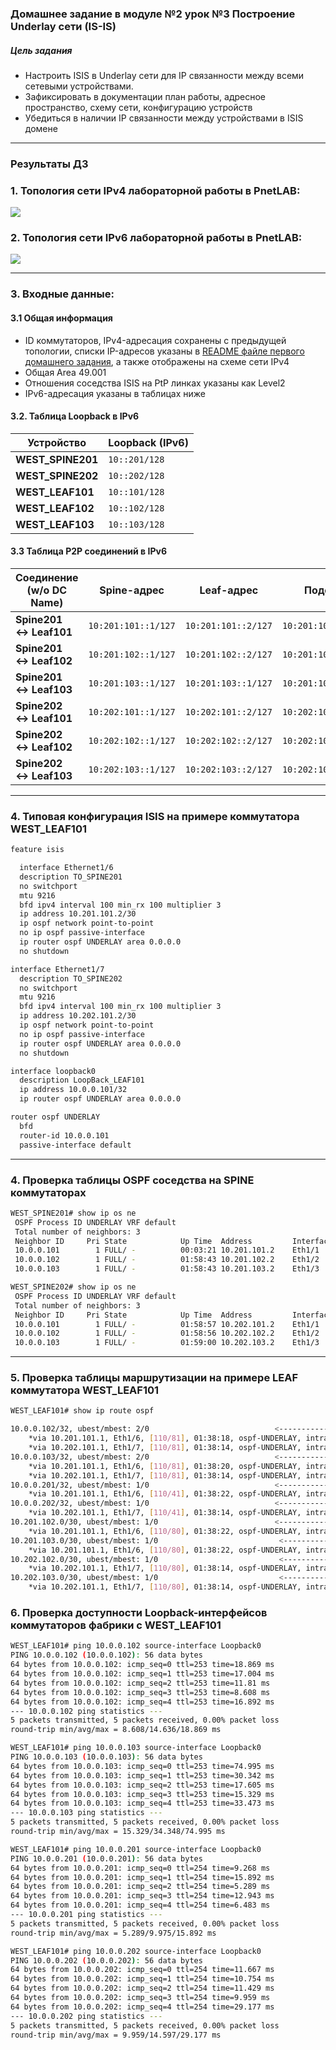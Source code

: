 ### Домашнее задание в модуле №2 урок №3  Построение Underlay сети (IS-IS)

##### Цель задания
- Настроить ISIS в Underlay сети для IP связанности между всеми сетевыми устройствами.
- Зафиксировать в документации план работы, адресное пространство, схему сети, конфигурацию устройств
- Убедиться в наличии IP связанности между устройствами в ISIS домене


---

### Результаты ДЗ

### **1. Топология сети IPv4 лабораторной работы в PnetLAB**:

 [<img src="WEST_DC_topology_for_ISIS.JPG">](https://github.com/R0gerWilco/OTUS_DC/blob/main/Homework/Module2/Lesson03/WEST_DC_topology_for_ISIS.JPG)


### **2. Топология сети IPv6 лабораторной работы в PnetLAB**:

 [<img src="WEST_DC_topology_for_ISIS_IPv6.JPG">](https://github.com/R0gerWilco/OTUS_DC/blob/main/Homework/Module2/Lesson03/WEST_DC_topology_for_ISIS_IPv6.JPG)



---

### **3. Входные данные**:

#### **3.1 Общая информация**
- ID коммутаторов, IPv4-адресация сохранены с предыдущей топологии, списки IP-адресов указаны в [README файле первого домашнего задания](https://github.com/R0gerWilco/OTUS_DC/blob/main/Homework/Module1/Lesson03/README.md), а также отображены на схеме сети  IPv4
- Общая Area 49.001
- Отношения соседства ISIS на PtP линках указаны как Level2
- IPv6-адресация указаны в таблицах ниже

#### **3.2. Таблица Loopback в IPv6**
| Устройство        | Loopback (IPv6)  | 
|-------------------|------------------|
| **WEST_SPINE201** | `10::201/128`    | 
| **WEST_SPINE202** | `10::202/128`    | 
| **WEST_LEAF101**  | `10::101/128`    | 
| **WEST_LEAF102**  | `10::102/128`    |  
| **WEST_LEAF103**  | `10::103/128`    | 


#### **3.3 Таблица P2P соединений в IPv6**
| Соединение (w/o DC Name)| Spine-адрес         | Leaf-адрес          | Подсеть              |
|-------------------------|---------------------|---------------------|----------------------|
| **Spine201 ↔ Leaf101**  | `10:201:101::1/127` | `10:201:101::2/127` | `10:201:101::0/127`  |
| **Spine201 ↔ Leaf102**  | `10:201:102::1/127` | `10:201:102::2/127` | `10:201:102::0/127`  |
| **Spine201 ↔ Leaf103**  | `10:201:103::1/127` | `10:201:103::1/127` | `10:201:103::0/127`  |
| **Spine202 ↔ Leaf101**  | `10:202:101::1/127` | `10:202:101::2/127` | `10:202:101::0/127`  |
| **Spine202 ↔ Leaf102**  | `10:202:102::1/127` | `10:202:102::2/127` | `10:202:102::0/127`  |
| **Spine202 ↔ Leaf103**  | `10:202:103::1/127` | `10:202:103::2/127` | `10:202:103::0/127`  |




---
### **4. Типовая конфигурация ISIS на примере коммутатора WEST_LEAF101**
```bash
feature isis

  interface Ethernet1/6
  description TO_SPINE201
  no switchport
  mtu 9216
  bfd ipv4 interval 100 min_rx 100 multiplier 3
  ip address 10.201.101.2/30
  ip ospf network point-to-point
  no ip ospf passive-interface
  ip router ospf UNDERLAY area 0.0.0.0
  no shutdown

interface Ethernet1/7
  description TO_SPINE202
  no switchport
  mtu 9216
  bfd ipv4 interval 100 min_rx 100 multiplier 3
  ip address 10.202.101.2/30
  ip ospf network point-to-point
  no ip ospf passive-interface
  ip router ospf UNDERLAY area 0.0.0.0
  no shutdown

interface loopback0
  description LoopBack_LEAF101
  ip address 10.0.0.101/32
  ip router ospf UNDERLAY area 0.0.0.0

router ospf UNDERLAY
  bfd
  router-id 10.0.0.101
  passive-interface default
```
---

### **4. Проверка таблицы OSPF соседства на SPINE коммутаторах**
```bash
WEST_SPINE201# show ip os ne
 OSPF Process ID UNDERLAY VRF default
 Total number of neighbors: 3
 Neighbor ID     Pri State            Up Time  Address         Interface
 10.0.0.101        1 FULL/ -          00:03:21 10.201.101.2    Eth1/1     <----------------------- LEAF 101
 10.0.0.102        1 FULL/ -          01:58:43 10.201.102.2    Eth1/2     <----------------------- LEAF 102
 10.0.0.103        1 FULL/ -          01:58:43 10.201.103.2    Eth1/3     <----------------------- LEAF 103

WEST_SPINE202# show ip os ne
 OSPF Process ID UNDERLAY VRF default
 Total number of neighbors: 3
 Neighbor ID     Pri State            Up Time  Address         Interface
 10.0.0.101        1 FULL/ -          01:58:57 10.202.101.2    Eth1/1     <----------------------- LEAF 101
 10.0.0.102        1 FULL/ -          01:58:56 10.202.102.2    Eth1/2     <----------------------- LEAF 102
 10.0.0.103        1 FULL/ -          01:59:00 10.202.103.2    Eth1/3     <----------------------- LEAF 103
```

---

### **5. Проверка таблицы маршрутизации на примере LEAF коммутатора WEST_LEAF101**
```bash
WEST_LEAF101# show ip route ospf

10.0.0.102/32, ubest/mbest: 2/0                            <-----------------------Loopback LEAF 102 via SPINE 201 & SPINE 202
    *via 10.201.101.1, Eth1/6, [110/81], 01:38:18, ospf-UNDERLAY, intra
    *via 10.202.101.1, Eth1/7, [110/81], 01:38:14, ospf-UNDERLAY, intra
10.0.0.103/32, ubest/mbest: 2/0                            <-----------------------Loopback LEAF 103 via SPINE 201 & SPINE 202
    *via 10.201.101.1, Eth1/6, [110/81], 01:38:20, ospf-UNDERLAY, intra
    *via 10.202.101.1, Eth1/7, [110/81], 01:38:14, ospf-UNDERLAY, intra
10.0.0.201/32, ubest/mbest: 1/0                            <-----------------------Loopback SPINE 201 via SPINE 201
    *via 10.201.101.1, Eth1/6, [110/41], 01:38:22, ospf-UNDERLAY, intra
10.0.0.202/32, ubest/mbest: 1/0                            <-----------------------Loopback SPINE 202 via SPINE 202 
    *via 10.202.101.1, Eth1/7, [110/41], 01:38:14, ospf-UNDERLAY, intra
10.201.102.0/30, ubest/mbest: 1/0                          <-----------------------PtP LEAF 102 - SPINE 201 via SPINE 201
    *via 10.201.101.1, Eth1/6, [110/80], 01:38:22, ospf-UNDERLAY, intra
10.201.103.0/30, ubest/mbest: 1/0                           <-----------------------PtP LEAF 103 - SPINE 201 via SPINE 201
    *via 10.201.101.1, Eth1/6, [110/80], 01:38:22, ospf-UNDERLAY, intra
10.202.102.0/30, ubest/mbest: 1/0                           <-----------------------PtP LEAF 102 - SPINE 202 via SPINE 202
    *via 10.202.101.1, Eth1/7, [110/80], 01:38:14, ospf-UNDERLAY, intra
10.202.103.0/30, ubest/mbest: 1/0                           <-----------------------PtP LEAF 103 - SPINE 202 via SPINE 202
    *via 10.202.101.1, Eth1/7, [110/80], 01:38:14, ospf-UNDERLAY, intra
```

### **6. Проверка доступности Loopback-интерфейсов коммутаторов фабрики с WEST_LEAF101**
```bash
WEST_LEAF101# ping 10.0.0.102 source-interface Loopback0                  <-----------------------Loopback LEAF 102
PING 10.0.0.102 (10.0.0.102): 56 data bytes
64 bytes from 10.0.0.102: icmp_seq=0 ttl=253 time=18.869 ms
64 bytes from 10.0.0.102: icmp_seq=1 ttl=253 time=17.004 ms
64 bytes from 10.0.0.102: icmp_seq=2 ttl=253 time=11.81 ms
64 bytes from 10.0.0.102: icmp_seq=3 ttl=253 time=8.608 ms
64 bytes from 10.0.0.102: icmp_seq=4 ttl=253 time=16.892 ms
--- 10.0.0.102 ping statistics ---
5 packets transmitted, 5 packets received, 0.00% packet loss
round-trip min/avg/max = 8.608/14.636/18.869 ms

WEST_LEAF101# ping 10.0.0.103 source-interface Loopback0                   <-----------------------Loopback LEAF 103
PING 10.0.0.103 (10.0.0.103): 56 data bytes
64 bytes from 10.0.0.103: icmp_seq=0 ttl=253 time=74.995 ms
64 bytes from 10.0.0.103: icmp_seq=1 ttl=253 time=30.342 ms
64 bytes from 10.0.0.103: icmp_seq=2 ttl=253 time=17.605 ms
64 bytes from 10.0.0.103: icmp_seq=3 ttl=253 time=15.329 ms
64 bytes from 10.0.0.103: icmp_seq=4 ttl=253 time=33.473 ms
--- 10.0.0.103 ping statistics ---
5 packets transmitted, 5 packets received, 0.00% packet loss
round-trip min/avg/max = 15.329/34.348/74.995 ms

WEST_LEAF101# ping 10.0.0.201 source-interface Loopback0                   <-----------------------Loopback SPINE 201
PING 10.0.0.201 (10.0.0.201): 56 data bytes
64 bytes from 10.0.0.201: icmp_seq=0 ttl=254 time=9.268 ms
64 bytes from 10.0.0.201: icmp_seq=1 ttl=254 time=15.892 ms
64 bytes from 10.0.0.201: icmp_seq=2 ttl=254 time=5.289 ms
64 bytes from 10.0.0.201: icmp_seq=3 ttl=254 time=12.943 ms
64 bytes from 10.0.0.201: icmp_seq=4 ttl=254 time=6.483 ms
--- 10.0.0.201 ping statistics ---
5 packets transmitted, 5 packets received, 0.00% packet loss
round-trip min/avg/max = 5.289/9.975/15.892 ms

WEST_LEAF101# ping 10.0.0.202 source-interface Loopback0                   <-----------------------Loopback SPINE 202
PING 10.0.0.202 (10.0.0.202): 56 data bytes
64 bytes from 10.0.0.202: icmp_seq=0 ttl=254 time=11.667 ms
64 bytes from 10.0.0.202: icmp_seq=1 ttl=254 time=10.754 ms
64 bytes from 10.0.0.202: icmp_seq=2 ttl=254 time=11.429 ms
64 bytes from 10.0.0.202: icmp_seq=3 ttl=254 time=9.959 ms
64 bytes from 10.0.0.202: icmp_seq=4 ttl=254 time=29.177 ms
--- 10.0.0.202 ping statistics ---
5 packets transmitted, 5 packets received, 0.00% packet loss
round-trip min/avg/max = 9.959/14.597/29.177 ms
```
